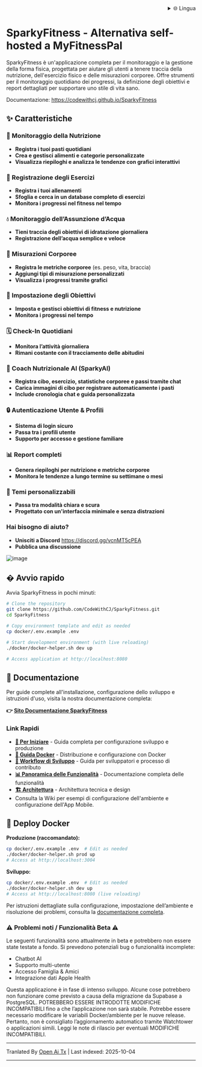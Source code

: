 
<div align="right">
  <details>
    <summary >🌐 Lingua</summary>
    <div>
      <div align="right">
        <p><a href="https://openaitx.github.io/view.html?user=CodeWithCJ&project=SparkyFitness&lang=en">English</a></p>
        <p><a href="https://openaitx.github.io/view.html?user=CodeWithCJ&project=SparkyFitness&lang=zh-CN">简体中文</a></p>
        <p><a href="https://openaitx.github.io/view.html?user=CodeWithCJ&project=SparkyFitness&lang=zh-TW">繁體中文</a></p>
        <p><a href="https://openaitx.github.io/view.html?user=CodeWithCJ&project=SparkyFitness&lang=ja">日本語</a></p>
        <p><a href="https://openaitx.github.io/view.html?user=CodeWithCJ&project=SparkyFitness&lang=ko">한국어</a></p>
        <p><a href="https://openaitx.github.io/view.html?user=CodeWithCJ&project=SparkyFitness&lang=hi">हिन्दी</a></p>
        <p><a href="https://openaitx.github.io/view.html?user=CodeWithCJ&project=SparkyFitness&lang=th">ไทย</a></p>
        <p><a href="https://openaitx.github.io/view.html?user=CodeWithCJ&project=SparkyFitness&lang=fr">Français</a></p>
        <p><a href="https://openaitx.github.io/view.html?user=CodeWithCJ&project=SparkyFitness&lang=de">Deutsch</a></p>
        <p><a href="https://openaitx.github.io/view.html?user=CodeWithCJ&project=SparkyFitness&lang=es">Español</a></p>
        <p><a href="https://openaitx.github.io/view.html?user=CodeWithCJ&project=SparkyFitness&lang=it">Italiano</a></p>
        <p><a href="https://openaitx.github.io/view.html?user=CodeWithCJ&project=SparkyFitness&lang=ru">Русский</a></p>
        <p><a href="https://openaitx.github.io/view.html?user=CodeWithCJ&project=SparkyFitness&lang=pt">Português</a></p>
        <p><a href="https://openaitx.github.io/view.html?user=CodeWithCJ&project=SparkyFitness&lang=nl">Nederlands</a></p>
        <p><a href="https://openaitx.github.io/view.html?user=CodeWithCJ&project=SparkyFitness&lang=pl">Polski</a></p>
        <p><a href="https://openaitx.github.io/view.html?user=CodeWithCJ&project=SparkyFitness&lang=ar">العربية</a></p>
        <p><a href="https://openaitx.github.io/view.html?user=CodeWithCJ&project=SparkyFitness&lang=fa">فارسی</a></p>
        <p><a href="https://openaitx.github.io/view.html?user=CodeWithCJ&project=SparkyFitness&lang=tr">Türkçe</a></p>
        <p><a href="https://openaitx.github.io/view.html?user=CodeWithCJ&project=SparkyFitness&lang=vi">Tiếng Việt</a></p>
        <p><a href="https://openaitx.github.io/view.html?user=CodeWithCJ&project=SparkyFitness&lang=id">Bahasa Indonesia</a></p>
      </div>
    </div>
  </details>
</div>

# SparkyFitness - Alternativa self-hosted a MyFitnessPal

SparkyFitness è un'applicazione completa per il monitoraggio e la gestione della forma fisica, progettata per aiutare gli utenti a tenere traccia della nutrizione, dell'esercizio fisico e delle misurazioni corporee. Offre strumenti per il monitoraggio quotidiano dei progressi, la definizione degli obiettivi e report dettagliati per supportare uno stile di vita sano.

Documentazione: https://codewithcj.github.io/SparkyFitness

## ✨ Caratteristiche

### 🍎 Monitoraggio della Nutrizione

* **Registra i tuoi pasti quotidiani**
* **Crea e gestisci alimenti e categorie personalizzate**
* **Visualizza riepiloghi e analizza le tendenze con grafici interattivi**

### 💪 Registrazione degli Esercizi

* **Registra i tuoi allenamenti**
* **Sfoglia e cerca in un database completo di esercizi**
* **Monitora i progressi nel fitness nel tempo**

### 💧 Monitoraggio dell’Assunzione d’Acqua

* **Tieni traccia degli obiettivi di idratazione giornaliera**
* **Registrazione dell’acqua semplice e veloce**

### 📏 Misurazioni Corporee

* **Registra le metriche corporee** (es. peso, vita, braccia)
* **Aggiungi tipi di misurazione personalizzati**
* **Visualizza i progressi tramite grafici**

### 🎯 Impostazione degli Obiettivi

* **Imposta e gestisci obiettivi di fitness e nutrizione**
* **Monitora i progressi nel tempo**

### 🗓️ Check-In Quotidiani

* **Monitora l’attività giornaliera**
* **Rimani costante con il tracciamento delle abitudini**

### 🤖 Coach Nutrizionale AI (SparkyAI)

* **Registra cibo, esercizio, statistiche corporee e passi tramite chat**
* **Carica immagini di cibo per registrare automaticamente i pasti**
* **Include cronologia chat e guida personalizzata**

### 🔒 Autenticazione Utente & Profili

* **Sistema di login sicuro**
* **Passa tra i profili utente**
* **Supporto per accesso e gestione familiare**

### 📊 Report completi

* **Genera riepiloghi per nutrizione e metriche corporee**
* **Monitora le tendenze a lungo termine su settimane o mesi**

### 🎨 Temi personalizzabili

* **Passa tra modalità chiara e scura**
* **Progettato con un'interfaccia minimale e senza distrazioni**

### Hai bisogno di aiuto?
* **Unisciti a Discord**
  https://discord.gg/vcnMT5cPEA
* **Pubblica una discussione**


![image](https://github.com/user-attachments/assets/ccc7f34e-a663-405f-a4d4-a9888c3197bc)

## � Avvio rapido

Avvia SparkyFitness in pochi minuti:

```bash
# Clone the repository
git clone https://github.com/CodeWithCJ/SparkyFitness.git
cd SparkyFitness

# Copy environment template and edit as needed
cp docker/.env.example .env

# Start development environment (with live reloading)
./docker/docker-helper.sh dev up

# Access application at http://localhost:8080
```

## 📖 Documentazione

Per guide complete all'installazione, configurazione dello sviluppo e istruzioni d'uso, visita la nostra documentazione completa:

**👉 [Sito Documentazione SparkyFitness](https://codewithcj.github.io/SparkyFitness)**

### Link Rapidi

- **[🚀 Per Iniziare](https://codewithcj.github.io/SparkyFitness/developer/getting-started)** - Guida completa per configurazione sviluppo e produzione
- **[🐳 Guida Docker](https://codewithcj.github.io/SparkyFitness/developer/docker)** - Distribuzione e configurazione con Docker
- **[🔧 Workflow di Sviluppo](https://codewithcj.github.io/SparkyFitness/developer/workflow)** - Guida per sviluppatori e processo di contributo  
- **[📊 Panoramica delle Funzionalità](https://codewithcj.github.io/SparkyFitness/features/)** - Documentazione completa delle funzionalità
- **[🏗️ Architettura](https://codewithcj.github.io/SparkyFitness/app-overview)** - Architettura tecnica e design
- Consulta la Wiki per esempi di configurazione dell'ambiente e configurazione dell'App Mobile.

## 🐳 Deploy Docker

**Produzione (raccomandato):**
```bash
cp docker/.env.example .env  # Edit as needed
./docker/docker-helper.sh prod up
# Access at http://localhost:3004
```
**Sviluppo:**

```bash
cp docker/.env.example .env  # Edit as needed  
./docker/docker-helper.sh dev up
# Access at http://localhost:8080 (live reloading)
```
Per istruzioni dettagliate sulla configurazione, impostazione dell’ambiente e risoluzione dei problemi, consulta la [documentazione completa](https://codewithcj.github.io/SparkyFitness/developer/getting-started).

### ⚠️ Problemi noti / Funzionalità Beta ⚠️

Le seguenti funzionalità sono attualmente in beta e potrebbero non essere state testate a fondo. Si prevedono potenziali bug o funzionalità incomplete:

*   Chatbot AI
*   Supporto multi-utente
*   Accesso Famiglia & Amici
*   Integrazione dati Apple Health

Questa applicazione è in fase di intenso sviluppo. Alcune cose potrebbero non funzionare come previsto a causa della migrazione da Supabase a PostgreSQL. POTREBBERO ESSERE INTRODOTTE MODIFICHE INCOMPATIBILI fino a che l’applicazione non sarà stabile.
Potrebbe essere necessario modificare le variabili Docker/ambiente per le nuove release. Pertanto, non è consigliato l’aggiornamento automatico tramite Watchtower o applicazioni simili. Leggi le note di rilascio per eventuali MODIFICHE INCOMPATIBILI.





---

Tranlated By [Open Ai Tx](https://github.com/OpenAiTx/OpenAiTx) | Last indexed: 2025-10-04

---